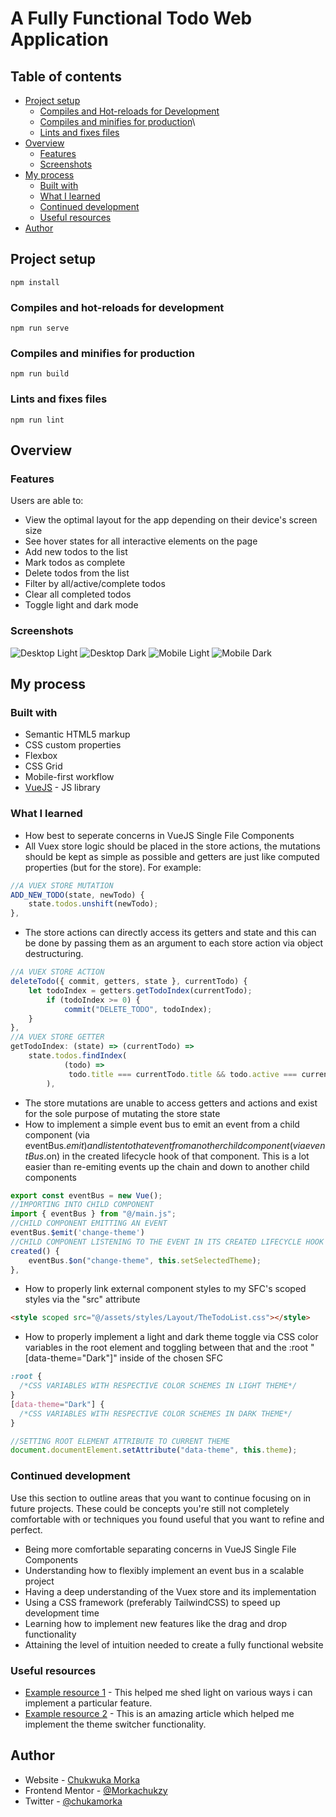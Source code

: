 # A Fully Functional Todo Web Application

## Table of contents

- [Project setup](#project-setup)
  - [Compiles and Hot-reloads for Development](#compiles-and-hot-reloads-for-development)
  - [Compiles and minifies for production](#compiles-and-minifies-for-production)\
  - [Lints and fixes files](#lints-and-fixes-files)
- [Overview](#overview)
  - [Features](#features)
  - [Screenshots](#screenshots)
- [My process](#my-process)
  - [Built with](#built-with)
  - [What I learned](#what-i-learned)
  - [Continued development](#continued-development)
  - [Useful resources](#useful-resources)
- [Author](#author)

## Project setup

```
npm install

```

### Compiles and hot-reloads for development

```
npm run serve
```

### Compiles and minifies for production

```
npm run build
```

### Lints and fixes files

```
npm run lint
```

## Overview

### Features

Users are able to:

- View the optimal layout for the app depending on their device's screen size
- See hover states for all interactive elements on the page
- Add new todos to the list
- Mark todos as complete
- Delete todos from the list
- Filter by all/active/complete todos
- Clear all completed todos
- Toggle light and dark mode

### Screenshots

![Desktop Light](./src/assets/screenshots/Screenshot-Desktop-Light.png)
![Desktop Dark](./src/assets/screenshots/Screenshot-Desktop-Dark.png)
![Mobile Light](./src/assets/screenshots/Screenshot-Mobile-Light.png)
![Mobile Dark](./src/assets/screenshots/Screenshot-Mobile-Dark.png)

## My process

### Built with

- Semantic HTML5 markup
- CSS custom properties
- Flexbox
- CSS Grid
- Mobile-first workflow
- [VueJS](https://vuejs.org/) - JS library

### What I learned

- How best to seperate concerns in VueJS Single File Components
- All Vuex store logic should be placed in the store actions, the mutations should be kept as simple as possible and getters are just like computed properties (but for the store). For example:

```js
//A VUEX STORE MUTATION
ADD_NEW_TODO(state, newTodo) {
	state.todos.unshift(newTodo);
},
```

- The store actions can directly access its getters and state and this can be done by passing them as an argument to each store action via object destructuring.

```js
//A VUEX STORE ACTION
deleteTodo({ commit, getters, state }, currentTodo) {
	let todoIndex = getters.getTodoIndex(currentTodo);
        if (todoIndex >= 0) {
        	commit("DELETE_TODO", todoIndex);
	}
},
//A VUEX STORE GETTER
getTodoIndex: (state) => (currentTodo) =>
	state.todos.findIndex(
        	(todo) =>
          	 todo.title === currentTodo.title && todo.active === currentTodo.active
      	),
```

- The store mutations are unable to access getters and actions and exist for the sole purpose of mutating the store state
- How to implement a simple event bus to emit an event from a child component (via eventBus.$emit) and listen to that event from another child component (via eventBus.$on) in the created lifecycle hook of that component. This is a lot easier than re-emiting events up the chain and down to another child components

```js
export const eventBus = new Vue();
//IMPORTING INTO CHILD COMPONENT
import { eventBus } from "@/main.js";
//CHILD COMPONENT EMITTING AN EVENT
eventBus.$emit('change-theme')
//CHILD COMPONENT LISTENING TO THE EVENT IN ITS CREATED LIFECYCLE HOOK
created() {
    eventBus.$on("change-theme", this.setSelectedTheme);
},
```

- How to properly link external component styles to my SFC's scoped styles via the "src" attribute

```html
<style scoped src="@/assets/styles/Layout/TheTodoList.css"></style>
```

- How to properly implement a light and dark theme toggle via CSS color variables in the root element and toggling between that and the :root "[data-theme="Dark"]" inside of the chosen SFC

```CSS
:root {
  /*CSS VARIABLES WITH RESPECTIVE COLOR SCHEMES IN LIGHT THEME*/
}
[data-theme="Dark"] {
  /*CSS VARIABLES WITH RESPECTIVE COLOR SCHEMES IN DARK THEME*/
}
```

```js
//SETTING ROOT ELEMENT ATTRIBUTE TO CURRENT THEME
document.documentElement.setAttribute("data-theme", this.theme);
```

### Continued development

Use this section to outline areas that you want to continue focusing on in future projects. These could be concepts you're still not completely comfortable with or techniques you found useful that you want to refine and perfect.

- Being more comfortable separating concerns in VueJS Single File Components
- Understanding how to flexibly implement an event bus in a scalable project
- Having a deep understanding of the Vuex store and its implementation
- Using a CSS framework (preferably TailwindCSS) to speed up development time
- Learning how to implement new features like the drag and drop functionality
- Attaining the level of intuition needed to create a fully functional website

### Useful resources

- [Example resource 1](https://vuejs.org/v2/guide/) - This helped me shed light on various ways i can implement a particular feature.
- [Example resource 2](https://dev.to/lindaojo/dark-mode-using-css-variables-vue-js-37il) - This is an amazing article which helped me implement the theme switcher functionality.

## Author

- Website - [Chukwuka Morka](https://github.com/Morkachukzy)
- Frontend Mentor - [@Morkachukzy](https://www.frontendmentor.io/profile/Morkachukzy)
- Twitter - [@chukamorka](https://www.twitter.com/chukamorka)
